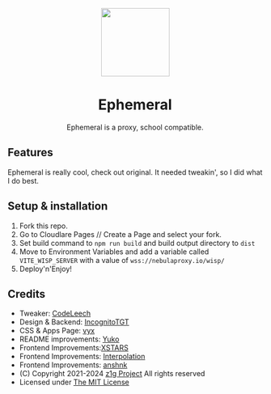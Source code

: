 <div>
  <p align="center">
    <img src="https://avatars.githubusercontent.com/u/109420988?s=400&u=ce5398c128da063cde64ec7eae95c56db197e3b2&v=4" height="135" width="135">
  </p>
  <h1 align="center">Ephemeral</h1>
  <p align="center">Ephemeral is a proxy, school compatible.</p>
</div>

## Features

Ephemeral is really cool, check out original.
It needed tweakin', so I did what I do best.

## Setup & installation

1. Fork this repo.
2. Go to Cloudlare Pages // Create a Page and select your fork.
3. Set build command to `npm run build` and build output directory to `dist`
4. Move to Environment Variables and add a variable called `VITE_WISP_SERVER` with a value of `wss://nebulaproxy.io/wisp/`
5. Deploy'n'Enjoy!

## Credits

- Tweaker: [CodeLeech](https:/github.com/upperint)
- Design & Backend: [IncognitoTGT](https://github.com/IncognitoTGT)
- CSS & Apps Page: [vyx](https://github.com/vbnm0)
- README improvements: [Yuko](https://github.com/yu6x)
- Frontend Improvements:[XSTARS](https://github.com/notplayingallday383)
- Frontend Improvements: [Interpolation](https://github.com/interpolation-0)
- Frontend Improvements: [anshnk](https://github.com/anshnk)
- (C) Copyright 2021-2024 [z1g Project](https://github.com/z1g-project/) All rights reserved
- Licensed under [The MIT License](https://github.com/z1g-project/ephemeral/blob/master/LICENSE)
